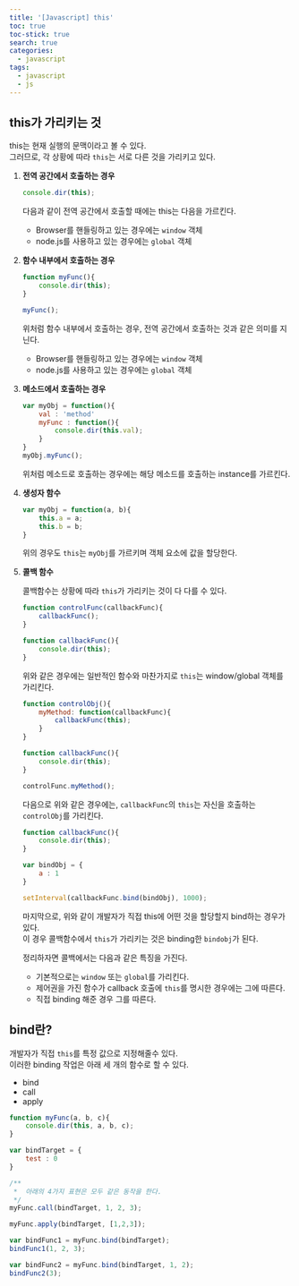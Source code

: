 ```yaml
---
title: '[Javascript] this'
toc: true
toc-stick: true
search: true
categories:
  - javascript
tags:
  - javascript
  - js
---
```


## this가 가리키는 것

this는 현재 실행의 문맥이라고 볼 수 있다.  
그러므로, 각 상황에 따라 ```this```는 서로 다른 것을 가리키고 있다.

1. **전역 공간에서 호출하는 경우**  

	``` javascript
	console.dir(this);
	```

	다음과 같이 전역 공간에서 호출할 때에는 this는 다음을 가르킨다.  
	- Browser를 핸들링하고 있는 경우에는 ```window``` 객체
	- node.js를 사용하고 있는 경우에는 ```global``` 객체



2. **함수 내부에서 호출하는 경우**  

	``` javascript
	function myFunc(){
		console.dir(this);
	}

	myFunc();
	```

	위처럼 함수 내부에서 호출하는 경우, 전역 공간에서 호출하는 것과 같은 의미를 지닌다.  
	- Browser를 핸들링하고 있는 경우에는 ```window``` 객체
	- node.js를 사용하고 있는 경우에는 ```global``` 객체



3. **메소드에서 호출하는 경우**

	``` javascript
	var myObj = function(){
		val : 'method'
		myFunc : function(){
			console.dir(this.val);
		}
	}
	myObj.myFunc();
	```

	위처럼 메소드로 호출하는 경우에는 해당 메소드를 호출하는 instance를 가르킨다.



4. **생성자 함수**  

	``` javascript
	var myObj = function(a, b){
		this.a = a;
		this.b = b;
	}
	```

	위의 경우도 ```this```는 ```myObj```를 가르키며 객체 요소에 값을 할당한다.


5. **콜백 함수** 

	콜백함수는 상황에 따라 ```this```가 가리키는 것이 다 다를 수 있다.
	``` javascript
	function controlFunc(callbackFunc){
		callbackFunc();
	}

	function callbackFunc(){
		console.dir(this);
	}
	```
	위와 같은 경우에는 일반적인 함수와 마찬가지로 ```this```는 window/global 객체를 가리킨다.


	``` javascript
	function controlObj(){
		myMethod: function(callbackFunc){
			callbackFunc(this);
		}
	}

	function callbackFunc(){
		console.dir(this);
	}

	controlFunc.myMethod();
	```
	다음으로 위와 같은 경우에는, ```callbackFunc```의 ```this```는 자신을 호출하는 ```controlObj```를 가리킨다.

	``` javascript 
	function callbackFunc(){
		console.dir(this);
	}
	
	var bindObj = {
		a : 1
	}

	setInterval(callbackFunc.bind(bindObj), 1000);
	```
	마지막으로, 위와 같이 개발자가 직접 this에 어떤 것을 할당할지 bind하는 경우가 있다.  
	이 경우 콜백함수에서 ```this```가 가리키는 것은 binding한 ```bindobj```가 된다.  
	
	
	정리하자면 콜백에서는 다음과 같은 특징을 가진다.  
	- 기본적으로는 ```window``` 또는 ```global```를 가리킨다.
	- 제어권을 가진 함수가 callback 호출에 ```this```를 명시한 경우에는 그에 따른다.
	- 직접 binding 해준 경우 그를 따른다.



## bind란?  
개발자가 직접 ```this```를 특정 값으로 지정해줄수 있다.  
이러한 binding 작업은 아래 세 개의 함수로 할 수 있다.
 - bind
 - call
 - apply

``` javascript
function myFunc(a, b, c){
	console.dir(this, a, b, c);
}

var bindTarget = {
	test : 0
}

/**
 *  아래의 4가지 표현은 모두 같은 동작을 한다.
 */
myFunc.call(bindTarget, 1, 2, 3);

myFunc.apply(bindTarget, [1,2,3]);

var bindFunc1 = myFunc.bind(bindTarget);
bindFunc1(1, 2, 3);

var bindFunc2 = myFunc.bind(bindTarget, 1, 2);
bindFunc2(3);
```